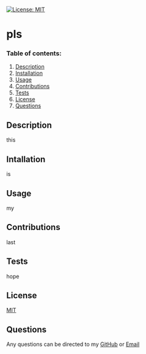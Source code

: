 [![License: MIT](https://img.shields.io/badge/License-MIT-yellow.svg)](https://opensource.org/licenses/MIT) 
  # pls

  
  ### Table of contents:
  1. [Description](#description)
  1. [Installation](#installation)
  1. [Usage](#usage)
  1. [Contributions](#contributions)
  1. [Tests](#tests)
  1. [License](#license)
  1. [Questions](#questions)
  
  ## Description
  this

## Intallation
is

## Usage
my

## Contributions
last

## Tests
hope 

## License
[MIT](https://opensource.org/licenses/MIT)
 
## Questions
Any questions can be directed to my [GitHub](https://github.com/ass) or 
[Email](hole)
